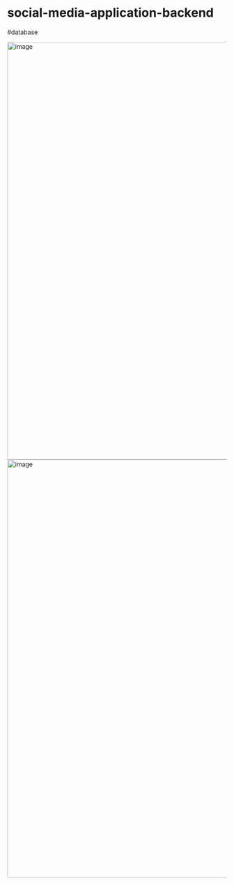 # social-media-application-backend
#database

<img width="959" alt="image" src="https://github.com/Prathiksha014/social-media-application-backend/assets/106292578/97bff9e4-4439-444b-a1a0-8d52af5ada81">

<img width="960" alt="image" src="https://github.com/Prathiksha014/social-media-application-backend/assets/106292578/b0a13963-d40f-42cd-8f8e-434eedfd75df">
